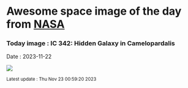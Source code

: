 
# Awesome space image of the day from [NASA](https://api.nasa.gov/)

### Today image : IC 342: Hidden Galaxy in Camelopardalis
Date : 2023-11-22

![](https://apod.nasa.gov/apod/image/2311/ic342asi294large_1024.jpg)

<small>Latest update : Thu Nov 23 00:59:20 2023</small>
        